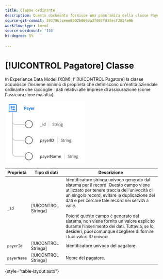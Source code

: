```yaml
---
title: Classe ordinante
description: Questo documento fornisce una panoramica della classe Payer in Experience Data Model (XDM).
source-git-commit: 3937963ceee8502b0669a3f007fd38ecf2824e9b
workflow-type: tm+mt
source-wordcount: '136'
ht-degree: 5%

---
```


# [!UICONTROL Pagatore] Classe

In Experience Data Model (XDM), l’ [!UICONTROL Pagatore] la classe acquisisce l&#39;insieme minimo di proprietà che definiscono un&#39;entità aziendale ordinante che raccoglie i dati relativi alle imprese di assicurazione (come l&#39;assicurazione malattia).

![Struttura della classe](../images/classes/payer.png)

| Proprietà | Tipo di dati | Descrizione |
| --- | --- | --- |
| `_id` | [!UICONTROL Stringa] | Identificatore stringa univoco generato dal sistema per il record. Questo campo viene utilizzato per tenere traccia dell&#39;univocità di un singolo record, evitare la duplicazione dei dati e per cercare tale record nei servizi a valle.<br><br>Poiché questo campo è generato dal sistema, non viene fornito un valore esplicito durante l’inserimento dei dati. Tuttavia, se lo desideri, puoi comunque scegliere di fornire i tuoi valori ID univoci. |
| `payerId` | [!UICONTROL Stringa] | Identificatore univoco del pagatore. |
| `payerName` | [!UICONTROL Stringa] | Nome del pagatore. |

{style=&quot;table-layout:auto&quot;}
